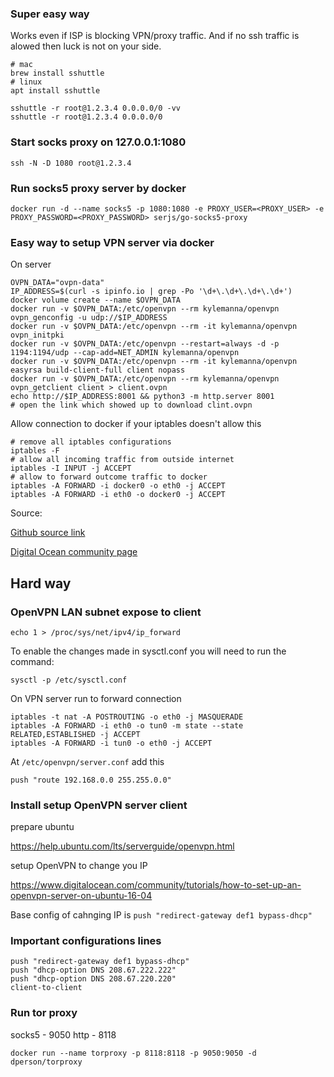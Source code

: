 ### Super easy way

Works even if ISP is blocking VPN/proxy traffic. And if no ssh traffic is alowed then luck is not on your side.

```
# mac
brew install sshuttle
# linux
apt install sshuttle

sshuttle -r root@1.2.3.4 0.0.0.0/0 -vv
sshuttle -r root@1.2.3.4 0.0.0.0/0

```

### Start socks proxy on 127.0.0.1:1080
```
ssh -N -D 1080 root@1.2.3.4
```

### Run socks5 proxy server by docker
```
docker run -d --name socks5 -p 1080:1080 -e PROXY_USER=<PROXY_USER> -e PROXY_PASSWORD=<PROXY_PASSWORD> serjs/go-socks5-proxy
```

### Easy way to setup VPN server via docker

On server

```
OVPN_DATA="ovpn-data"
IP_ADDRESS=$(curl -s ipinfo.io | grep -Po '\d+\.\d+\.\d+\.\d+')
docker volume create --name $OVPN_DATA
docker run -v $OVPN_DATA:/etc/openvpn --rm kylemanna/openvpn ovpn_genconfig -u udp://$IP_ADDRESS
docker run -v $OVPN_DATA:/etc/openvpn --rm -it kylemanna/openvpn ovpn_initpki
docker run -v $OVPN_DATA:/etc/openvpn --restart=always -d -p 1194:1194/udp --cap-add=NET_ADMIN kylemanna/openvpn
docker run -v $OVPN_DATA:/etc/openvpn --rm -it kylemanna/openvpn easyrsa build-client-full client nopass
docker run -v $OVPN_DATA:/etc/openvpn --rm kylemanna/openvpn ovpn_getclient client > client.ovpn
echo http://$IP_ADDRESS:8001 && python3 -m http.server 8001
# open the link which showed up to download clint.ovpn
```

Allow connection to docker if your iptables doesn't allow this

```
# remove all iptables configurations
iptables -F
# allow all incoming traffic from outside internet
iptables -I INPUT -j ACCEPT
# allow to forward outcome traffic to docker
iptables -A FORWARD -i docker0 -o eth0 -j ACCEPT
iptables -A FORWARD -i eth0 -o docker0 -j ACCEPT
```

Source:

[Github source link](https://github.com/kylemanna/docker-openvpn)

[Digital Ocean community page](https://www.digitalocean.com/community/tutorials/how-to-run-openvpn-in-a-docker-container-on-ubuntu-14-04)

## Hard way

### OpenVPN LAN subnet expose to client

```
echo 1 > /proc/sys/net/ipv4/ip_forward
```

To enable the changes made in sysctl.conf you will need to run the command:

```
sysctl -p /etc/sysctl.conf

```

On VPN server run to forward connection

```
iptables -t nat -A POSTROUTING -o eth0 -j MASQUERADE
iptables -A FORWARD -i eth0 -o tun0 -m state --state RELATED,ESTABLISHED -j ACCEPT
iptables -A FORWARD -i tun0 -o eth0 -j ACCEPT
```

At `/etc/openvpn/server.conf` add this

```
push "route 192.168.0.0 255.255.0.0"

```

### Install setup OpenVPN server client

prepare ubuntu

https://help.ubuntu.com/lts/serverguide/openvpn.html

setup OpenVPN to change you IP

https://www.digitalocean.com/community/tutorials/how-to-set-up-an-openvpn-server-on-ubuntu-16-04

Base config of cahnging IP is `push "redirect-gateway def1 bypass-dhcp"`


### Important configurations lines

```
push "redirect-gateway def1 bypass-dhcp"
push "dhcp-option DNS 208.67.222.222"
push "dhcp-option DNS 208.67.220.220"
client-to-client

```


### Run tor proxy
socks5 - 9050
http - 8118

```
docker run --name torproxy -p 8118:8118 -p 9050:9050 -d dperson/torproxy
```

